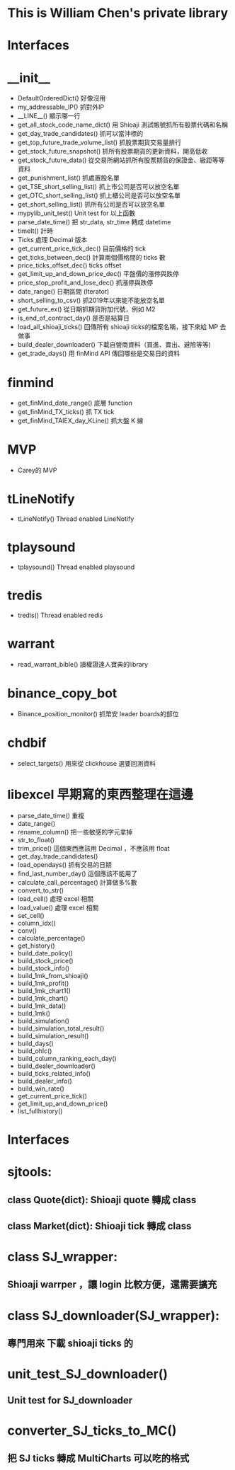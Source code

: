 
# This is William Chen's private library

# Interfaces
# \_\_init\_\_
* DefaultOrderedDict() 好像沒用
* my_addressable_IP() 抓對外IP
* \_\_LINE\_\_() 顯示哪一行
* get_all_stock_code_name_dict() 用 Shioaji 測試帳號抓所有股票代碼和名稱
* get_day_trade_candidates() 抓可以當沖標的
* get_top_future_trade_volume_list() 抓股票期貨交易量排行
* get_stock_future_snapshot() 抓所有股票期貨的更新資料，開高低收
* get_stock_future_data() 從交易所網站抓所有股票期貨的保證金、級距等等資料
* get_punishment_list() 抓處置股名單
* get_TSE_short_selling_list() 抓上市公司是否可以放空名單
* get_OTC_short_selling_list() 抓上櫃公司是否可以放空名單
* get_short_selling_list() 抓所有公司是否可以放空名單
* mypylib_unit_test() Unit test for 以上函數
* parse_date_time() 把 str_data, str_time 轉成 datetime
* timeIt() 計時
* Ticks 處理 Decimal 版本 
* get_current_price_tick_dec() 目前價格的 tick
* get_ticks_between_dec() 計算兩個價格間的 ticks 數
* price_ticks_offset_dec() ticks offset
* get_limit_up_and_down_price_dec() 平盤價的漲停與跌停
* price_stop_profit_and_lose_dec() 抓漲停與跌停
* date_range() 日期區間 (Iterator)
* short_selling_to_csv() 抓2019年以來能不能放空名單
* get_future_ex() 從日期抓期貨附加代號，例如 M2
* is_end_of_contract_day() 是否是結算日
* load_all_shioaji_ticks() 回傳所有 shioaji ticks的檔案名稱，接下來給 MP 去做事
* build_dealer_downloader() 下載自營商資料（買進、賣出、避險等等)
* get_trade_days() 用 finMind API 傳回哪些是交易日的資料

# finmind
* get_finMind_date_range() 底層 function 
* get_finMind_TX_ticks() 抓 TX tick
* get_finMind_TAIEX_day_KLine() 抓大盤 K 線

# MVP
* Carey的 MVP

# tLineNotify
* tLineNotify() Thread enabled LineNotify

# tplaysound
* tplaysound() Thread enabled playsound

# tredis
* tredis() Thread enabled redis

# warrant
* read_warrant_bible() 讀權證達人寶典的library

# binance_copy_bot
* Binance_position_monitor() 抓幣安 leader boards的部位

# chdbif
* select_targets() 用來從 clickhouse 選要回測資料

# libexcel 早期寫的東西整理在這邊
* parse_date_time() 重複
* date_range() 
* rename_column() 把一些敏感的字元拿掉
* str_to_float()
* trim_price() 這個東西應該用 Decimal ，不應該用 float
* get_day_trade_candidates()
* load_opendays() 抓有交易的日期
* find_last_number_day() 這個應該不能用了
* calculate_call_percentage() 計算做多%數
* convert_to_str()
* load_cell() 處理 excel 相關
* load_value() 處理 excel 相關
* set_cell()
* column_idx()
* conv()
* calculate_percentage()
* get_history()
* build_date_policy()
* build_stock_price()
* build_stock_info()
* build_1mk_from_shioaji()
* build_1mk_profit()
* build_1mk_chart1()
* build_1mk_chart()
* build_1mk_data()
* build_1mk()
* build_simulation()
* build_simulation_total_result()
* build_simulation_result()
* build_days() 
* build_ohlc()
* build_column_ranking_each_day()
* build_dealer_downloader()
* build_ticks_related_info()
* build_dealer_info()
* build_win_rate()
* get_current_price_tick()
* get_limit_up_and_down_price()
* list_fullhistory()

# Interfaces

# sjtools:
## class Quote(dict): Shioaji quote 轉成 class
## class Market(dict): Shioaji tick 轉成 class
#
# class SJ_wrapper:
## Shioaji warrper ，讓 login 比較方便，還需要擴充
#
# class SJ_downloader(SJ_wrapper):
## 專門用來 下載 shioaji ticks 的
#
#
# unit_test_SJ_downloader()
## Unit test for SJ_downloader 
#
#
# converter_SJ_ticks_to_MC()
## 把 SJ ticks 轉成 MultiCharts 可以吃的格式


